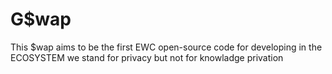 # G$wap 

This $wap aims to be the first EWC open-source code for developing in the ECOSYSTEM we stand for privacy but not for knowladge privation
